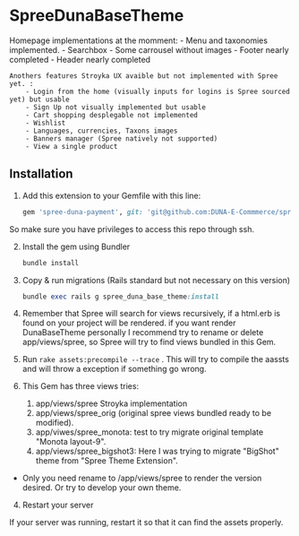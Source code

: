 # SpreeDunaBaseTheme

Homepage implementations at the momment: 
    - Menu and taxonomies implemented.
    - Searchbox
    - Some carrousel without images
    - Footer nearly completed
    - Header nearly completed

    Anothers features Stroyka UX avaible but not implemented with Spree yet. :
        - Login from the home (visually inputs for logins is Spree sourced yet) but usable
        - Sign Up not visually implemented but usable
        - Cart shopping desplegable not implemented
        - Wishlist
        - Languages, currencies, Taxons images
        - Banners manager (Spree natively not supported)
        - View a single product 
        
## Installation

1. Add this extension to your Gemfile with this line:

    ```ruby
    gem 'spree-duna-payment', git: 'git@github.com:DUNA-E-Commmerce/spree-duna-payment.git'
    ```
 So make sure you have privileges to access this repo through ssh.

2. Install the gem using Bundler

    ```ruby
    bundle install
    ```

3. Copy & run migrations (Rails standard but not necessary on this version)

    ```ruby
    bundle exec rails g spree_duna_base_theme:install
    ```



4. Remember that Spree will search for views recursively, if a html.erb is found on your project will be rendered.
if you want render DunaBaseTheme personally I recommend try to rename or delete app/views/spree, so Spree will try to find views bundled in this Gem. 


5. Run `rake assets:precompile --trace` . This will try to compile the aassts and will throw a exception if something go wrong.

6. This Gem has three views tries:
    1. app/views/spree Stroyka implementation
    2. app/views/spree_orig (original spree views bundled ready to be modified).
    3. app/viwes/spree_monota: test to try migrate original template "Monota layout-9".
    4. app/views/spree_bigshot3: Here I was trying to migrate "BigShot" theme from "Spree Theme Extension".
 - Only you need rename to /app/views/spree to render the version desired. Or try to develop your own theme. 


4. Restart your server

  If your server was running, restart it so that it can find the assets properly.

